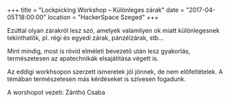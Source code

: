 +++
title = "Lockpicking Workshop – Különleges zárak"
date = "2017-04-05T18:00:00"
location = "HackerSpace Szeged"
+++

Ezúttal olyan zárakról lesz szó, amelyek valamilyen ok miatt különlegesnek tekinthatők, pl. régi és egyedi zárak, pánzélzárak, stb…

Mint mindig, most is rövid elméleti bevezető után lesz gyakorlás, természetesen az apatechnikák elsajátítása végett is.

Az eddigi workhsopon szerzett ismeretek jól jönnek, de nem előfeltételek. A témában természetesen más kérdéseket is szívesen fogadunk.

A worshopot vezeti: Zánthó Csaba